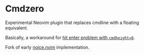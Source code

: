 # Cmdzero

Experimental Neovim plugin that replaces cmdline with a floating equivalent.

Basically, a workaround for [hit enter problem with `cmdheight=0`](https://github.com/neovim/neovim/issues/1004).

Fork of early [noice.nvim](https://github.com/folke/noice.nvim) implementation.
